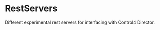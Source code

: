 RestServers
===========

Different experimental rest servers for interfacing with Control4 Director.
